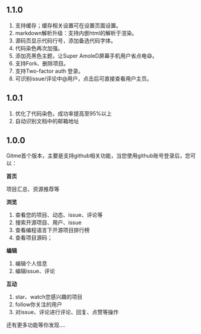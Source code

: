 ## 1.1.0

1. 支持缓存；缓存相关设置可在设置页面设置。
2. markdown解析升级：支持内嵌html的解析于渲染。
3. 源码页显示代码行号，添加备选代码字体。
4. 代码染色再次加强。
5. 添加亮黑色主题，让Super AmoleD屏幕手机用户省点电😄。
6. 支持Fork、删除项目。
7. 支持Two-factor auth 登录。
8. 可识别issue/评论中@用户，点击后可直接查看用户主页。

## 1.0.1

1. 优化了代码染色，成功率提高至95%以上
2. 自动识别文档中的邮箱地址

## 1.0.0

Gitme首个版本，主要是支持github相关功能，当您使用github账号登录后，您可以：

**首页**

项目汇总、资源推荐等

**浏览**

1. 查看您的项目、动态、issue、评论等
2. 搜索开源项目、用户、issue
3. 查看编程语言下开源项目排行榜
4. 查看项目源码；

**编辑**
1. 编辑个人信息
2. 编辑issue、评论

**互动**
1. star、watch您感兴趣的项目
2. follow你关注的用户
3. 对issue、评论进行评论、回复、点赞等操作

还有更多功能等你发现....